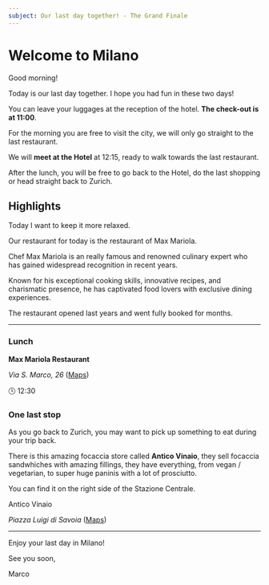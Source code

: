 ```yaml
---
subject: Our last day together! - The Grand Finale
---
```


# Welcome to Milano

Good morning!

Today is our last day together. I hope you had fun in these two days!

You can leave your luggages at the reception of the hotel. **The check-out is at 11:00**.

For the morning you are free to visit the city, we will only go straight to the last restaurant.

We will **meet at the Hotel** at 12:15, ready to walk towards the last restaurant.

After the lunch, you will be free to go back to the Hotel, do the last shopping or head straight back to Zurich.


## Highlights 

Today I want to keep it more relaxed. 

Our restaurant for today is the restaurant of Max Mariola.

Chef Max Mariola is an really famous and renowned culinary expert who has gained widespread recognition in recent years. 

Known for his exceptional cooking skills, innovative recipes, and charismatic presence, he has captivated food lovers with exclusive dining experiences.

The restaurant opened last years and went fully booked for months.


---

### Lunch

**Max Mariola Restaurant**

*Via S. Marco, 26* ([Maps](https://maps.app.goo.gl/CRkejcvGsfxX4jR56))

🕓 12:30

### One last stop

As you go back to Zurich, you may want to pick up something to eat during your trip back.

There is this amazing focaccia store called **Antico Vinaio**, they sell focaccia sandwhiches with amazing fillings, they have everything, from vegan / vegetarian, to super huge paninis with a lot of prosciutto. 

You can find it on the right side of the Stazione Centrale. 

Antico Vinaio 

*Piazza Luigi di Savoia* ([Maps](https://maps.app.goo.gl/bFtanAayjuiUDXrp7))

---

Enjoy your last day in Milano! 

See you soon,

Marco